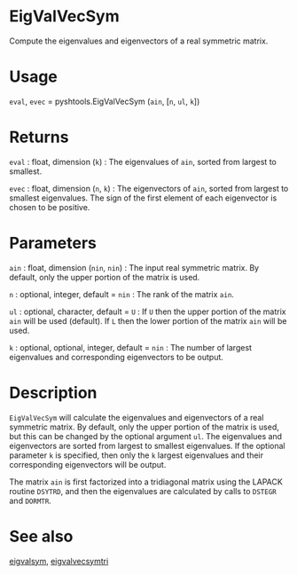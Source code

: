 # EigValVecSym

Compute the eigenvalues and eigenvectors of a real symmetric matrix.

# Usage

`eval`, `evec` = pyshtools.EigValVecSym (`ain`, [`n`, `ul`, `k`])

# Returns

`eval` : float, dimension (`k`)
:   The eigenvalues of `ain`, sorted from largest to smallest.

`evec` : float, dimension (`n`, `k`)
:   The eigenvectors of `ain`, sorted from largest to smallest eigenvalues. The sign of the first element of each eigenvector is chosen to be positive.

# Parameters

`ain` : float, dimension (`nin`, `nin`)
:   The input real symmetric matrix. By default, only the upper portion of the matrix is used.
	
`n` : optional, integer, default = `nin`
:   The rank of the matrix `ain`.
	
`ul` : optional, character, default = `U`
:   If `U` then the upper portion of the matrix `ain` will be used (default). If `L` then the lower portion of the matrix `ain` will be used.

`k` : optional, optional, integer, default = `nin`
:   The number of largest eigenvalues and corresponding eigenvectors to be output.

# Description

`EigValVecSym` will calculate the eigenvalues and eigenvectors of a real symmetric matrix. By default, only the upper portion of the matrix is used, but this can be changed by the optional argument `ul`. The eigenvalues and eigenvectors are sorted from largest to smallest eigenvalues. If the optional parameter `k` is specified, then only the `k` largest eigenvalues and their corresponding eigenvectors will be output. 

The matrix `ain` is first factorized into a tridiagonal matrix using the LAPACK routine `DSYTRD`, and then the eigenvalues are calculated by calls to `DSTEGR` and `DORMTR`.

# See also

[eigvalsym](pyeigvalsym.html), [eigvalvecsymtri](pyeigvalvecsymtri.html)
